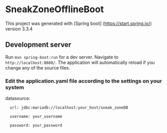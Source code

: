 # SneakZoneOfflineBoot

This project was generated with [Spring boot] (https://start.spring.io/) version 3.3.4

## Development server

Run `mvn spring-boot:run` for a dev server. Navigate to `http://localhost:8080/`. The application will automatically reload if you change any of the source files.

### Edit the application.yaml file according to the settings on your system

 datasource:
 
      url: jdbc:mariadb://localhost:your_host/sneak_zoneDB
      
      username: your_username
      
      password: your_password
